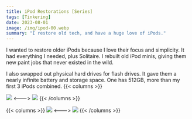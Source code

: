 ```yaml
---
title: iPod Restorations [Series]
tags: [Tinkering]
date: 2023-08-01
image: /img/ipod-00.webp
summary: "I restore old tech, and have a huge love of iPods."
---
```


I wanted to restore older iPods because I love their focus and simplicity. It had everything I needed, plus Solitaire. I rebuilt old iPod minis, giving them new paint jobs that never existed in the wild. 

I also swapped out physical hard drives for flash drives. It gave them a nearly infinite battery and storage space. One has 512GB, more than my first 3 iPods combined.
{{< columns >}}

![](/img/ipod-01.webp)
<--->
![](/img/ipod-02.webp)
{{< /columns >}}

{{< columns >}}
![](/img/ipod-03.webp)
<--->
![](/img/ipod-04.webp)
{{< /columns >}}